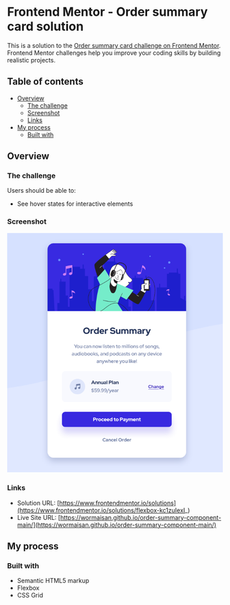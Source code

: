 # Frontend Mentor - Order summary card solution

This is a solution to the [Order summary card challenge on Frontend Mentor](https://www.frontendmentor.io/challenges/order-summary-component-QlPmajDUj). Frontend Mentor challenges help you improve your coding skills by building realistic projects. 

## Table of contents

- [Overview](#overview)
  - [The challenge](#the-challenge)
  - [Screenshot](#screenshot)
  - [Links](#links)
- [My process](#my-process)
  - [Built with](#built-with)

## Overview

### The challenge

Users should be able to:

- See hover states for interactive elements

### Screenshot

![](./screenshot.jpg)

### Links

- Solution URL: [https://www.frontendmentor.io/solutions](https://www.frontendmentor.io/solutions/flexbox-kc1zuIexI_)
- Live Site URL: [https://wormaisan.github.io/order-summary-component-main/](https://wormaisan.github.io/order-summary-component-main/)

## My process

### Built with

- Semantic HTML5 markup
- Flexbox
- CSS Grid